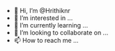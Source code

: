 - 👋 Hi, I’m @Hrithiknr
- 👀 I’m interested in ...
- 🌱 I’m currently learning ...
- 💞️ I’m looking to collaborate on ...
- 📫 How to reach me ...

<!---
Hrithiknr/Hrithiknr is a ✨ special ✨ repository because its `README.md` (this file) appears on your GitHub profile.
You can click the Preview link to take a look at your changes.
--->

